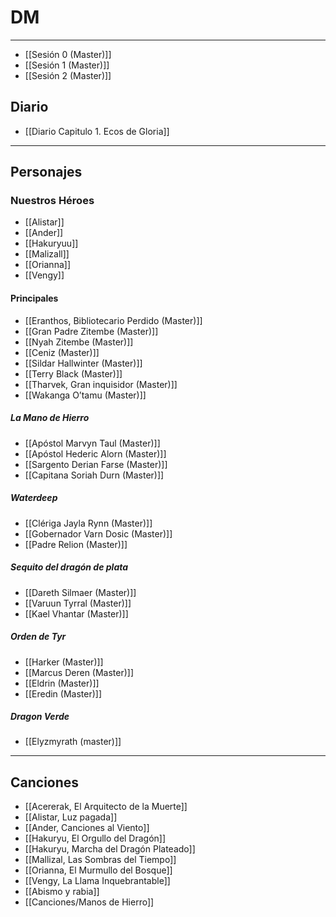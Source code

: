 # DM
---
- [[Sesión 0 (Master)]]
- [[Sesión 1 (Master)]]
- [[Sesión 2 (Master)]]
## **Diario**
- [[Diario Capitulo 1. Ecos de Gloria]]

---
## **Personajes**
### **Nuestros Héroes**
- [[Alistar]]
- [[Ander]]
- [[Hakuryuu]]
- [[Malizall]]
- [[Orianna]]
- [[Vengy]]
#### **Principales**
- [[Eranthos, Bibliotecario Perdido (Master)]]
- [[Gran Padre Zitembe (Master)]]
- [[Nyah Zitembe (Master)]]
- [[Ceniz (Master)]]
- [[Sildar Hallwinter (Master)]]
- [[Terry Black (Master)]]
- [[Tharvek, Gran inquisidor (Master)]]
- [[Wakanga O’tamu (Master)]]
##### **La Mano de Hierro**
- [[Apóstol Marvyn Taul (Master)]]
- [[Apóstol Hederic Alorn (Master)]]
- [[Sargento Derian Farse (Master)]]
- [[Capitana Soriah Durn (Master)]]
##### **Waterdeep**
- [[Clériga Jayla Rynn (Master)]]
- [[Gobernador Varn Dosic (Master)]]
- [[Padre Relion (Master)]]
##### **Sequito del dragón de plata**
- [[Dareth Silmaer (Master)]]
- [[Varuun Tyrral (Master)]]
- [[Kael Vhantar (Master)]]
##### **Orden de Tyr**
- [[Harker (Master)]]
- [[Marcus Deren (Master)]]
- [[Eldrin (Master)]]
- [[Eredin (Master)]]
##### **Dragon Verde**
- [[Elyzmyrath (master)]]

---
## **Canciones**

- [[Acererak, El Arquitecto de la Muerte]]
- [[Alistar, Luz pagada]]
- [[Ander, Canciones al Viento]]
- [[Hakuryu, El Orgullo del Dragón]]
- [[Hakuryu, Marcha del Dragón Plateado]]
- [[Mallizal, Las Sombras del Tiempo]]
- [[Orianna, El Murmullo del Bosque]]
- [[Vengy, La Llama Inquebrantable]]
- [[Abismo y rabia]]
- [[Canciones/Manos de Hierro]]
